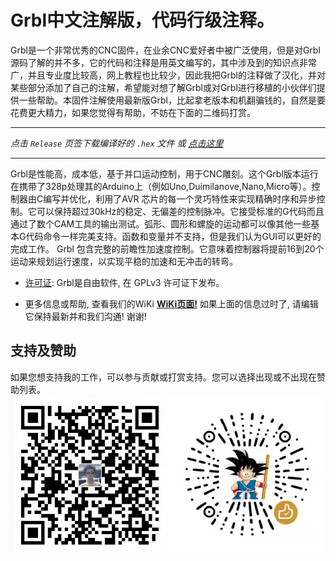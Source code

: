# Grbl中文注解版，代码行级注释。
Grbl是一个非常优秀的CNC固件，在业余CNC爱好者中被广泛使用，但是对Grbl源码了解的并不多，它的代码和注释是用英文编写的，其中涉及到的知识点非常广，并且专业度比较高，网上教程也比较少，因此我把Grbl的注释做了汉化，并对某些部分添加了自己的注解，希望能对想了解Grbl或对Grbl进行移植的小伙伴们提供一些帮助。本固件注解使用最新版Grbl，比起拿老版本和机翻骗钱的，自然是要花费更大精力，如果您觉得有帮助，不妨在下面的二维码打赏。

***
_点击 `Release` 页签下载编译好的 `.hex` 文件 或 [点击这里](https://github.com/MillerRen/grbl/releases)_
***
Grbl是性能高，成本低，基于并口运动控制，用于CNC雕刻。这个Grbl版本运行在携带了328p处理其的Arduino上（例如Uno,Duimilanove,Nano,Micro等）。控制器由C编写并优化，利用了AVR 芯片的每一个灵巧特性来实现精确时序和异步控制。它可以保持超过30kHz的稳定、无偏差的控制脉冲。它接受标准的G代码而且通过了数个CAM工具的输出测试。弧形、圆形和螺旋的运动都可以像其他一些基本G代码命令一样完美支持。函数和变量并不支持，但是我们认为GUI可以更好的完成工作。 Grbl 包含完整的前瞻性加速度控制。它意味着控制器将提前16到20个运动来规划运行速度，以实现平稳的加速和无冲击的转弯。

* [许可证](https://github.com/gnea/grbl/wiki/Licensing): Grbl是自由软件, 在 GPLv3 许可证下发布。

* 更多信息或帮助, 查看我们的WiKi **[WiKi页面!](https://github.com/MillerRen/grbl/wiki)** 如果上面的信息过时了, 请编辑它保持最新并和我们沟通! 谢谢!

## 支持及赞助
如果您想支持我的工作，可以参与贡献或打赏支持。您可以选择出现或不出现在赞助列表。
<br>
<img src="./images/alipay.jpg" width="50%" style="float:left">
<img src="./images/wechatpay.jpg" width="50%" style="float:left">


